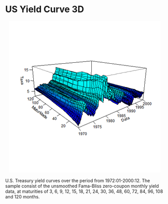 # US Yield Curve 3D
<p align="center">
<img src="https://github.com/werleycordeiro/Yield-Curve-3D/blob/master/USYieldCurve3D.gif"/>
</p>
U.S. Treasury yield curves over the period from 1972:01-2000:12. The sample consist of the unsmoothed
Fama-Bliss zero-coupon monthly yield data, at maturities of 3, 6, 9, 12, 15, 18, 21, 24, 30, 36,
48, 60, 72, 84, 96, 108 and 120 months.

